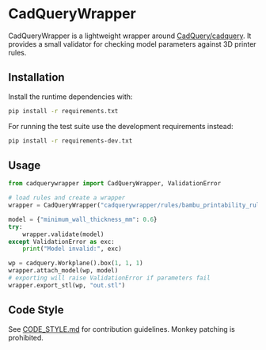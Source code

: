# CadQueryWrapper

CadQueryWrapper is a lightweight wrapper around [CadQuery/cadquery](https://github.com/CadQuery/cadquery). It provides a small validator for checking model parameters against 3D printer rules.

## Installation

Install the runtime dependencies with:

```bash
pip install -r requirements.txt
```

For running the test suite use the development requirements instead:

```bash
pip install -r requirements-dev.txt
```

## Usage

```python
from cadquerywrapper import CadQueryWrapper, ValidationError

# load rules and create a wrapper
wrapper = CadQueryWrapper("cadquerywrapper/rules/bambu_printability_rules.json")

model = {"minimum_wall_thickness_mm": 0.6}
try:
    wrapper.validate(model)
except ValidationError as exc:
    print("Model invalid:", exc)

wp = cadquery.Workplane().box(1, 1, 1)
wrapper.attach_model(wp, model)
# exporting will raise ValidationError if parameters fail
wrapper.export_stl(wp, "out.stl")
```

## Code Style
See [CODE_STYLE.md](CODE_STYLE.md) for contribution guidelines. Monkey patching is prohibited.

